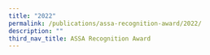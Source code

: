 ```yaml
---
title: "2022"
permalink: /publications/assa-recognition-award/2022/
description: ""
third_nav_title: ASSA Recognition Award
---
```

